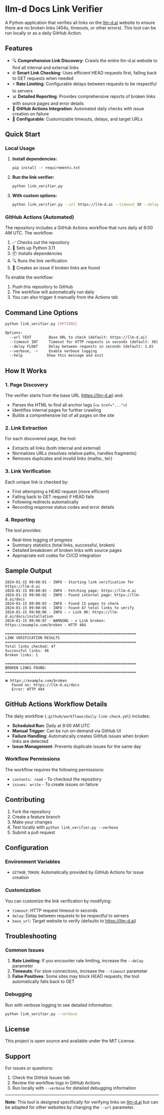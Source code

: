 # llm-d Docs Link Verifier

A Python application that verifies all links on the [llm-d.ai](https://llm-d.ai) website to ensure there are no broken links (404s, timeouts, or other errors). This tool can be run locally or as a daily GitHub Action.

## Features

- 🔍 **Comprehensive Link Discovery**: Crawls the entire llm-d.ai website to find all internal and external links
- 🌐 **Smart Link Checking**: Uses efficient HEAD requests first, falling back to GET requests when needed
- ⚡ **Rate Limiting**: Configurable delays between requests to be respectful to servers
- 📊 **Detailed Reporting**: Provides comprehensive reports of broken links with source pages and error details
- 🤖 **GitHub Actions Integration**: Automated daily checks with issue creation on failure
- 🔧 **Configurable**: Customizable timeouts, delays, and target URLs

## Quick Start

### Local Usage

1. **Install dependencies:**
   ```bash
   pip install -r requirements.txt
   ```

2. **Run the link verifier:**
   ```bash
   python link_verifier.py
   ```

3. **With custom options:**
   ```bash
   python link_verifier.py --url https://llm-d.ai --timeout 30 --delay 1.0 --verbose
   ```

### GitHub Actions (Automated)

The repository includes a GitHub Actions workflow that runs daily at 9:00 AM UTC. The workflow:

1. ✅ Checks out the repository
2. 🐍 Sets up Python 3.11
3. 📦 Installs dependencies
4. 🔍 Runs the link verification
5. 🐛 Creates an issue if broken links are found

To enable the workflow:
1. Push this repository to GitHub
2. The workflow will automatically run daily
3. You can also trigger it manually from the Actions tab

## Command Line Options

```bash
python link_verifier.py [OPTIONS]

Options:
  --url TEXT        Base URL to check (default: https://llm-d.ai)
  --timeout INT     Timeout for HTTP requests in seconds (default: 30)
  --delay FLOAT     Delay between requests in seconds (default: 1.0)
  --verbose, -v     Enable verbose logging
  --help           Show this message and exit
```

## How It Works

### 1. Page Discovery
The verifier starts from the base URL (https://llm-d.ai) and:
- Parses the HTML to find all anchor tags (`<a href="...">`)
- Identifies internal pages for further crawling
- Builds a comprehensive list of all pages on the site

### 2. Link Extraction
For each discovered page, the tool:
- Extracts all links (both internal and external)
- Normalizes URLs (resolves relative paths, handles fragments)
- Removes duplicates and invalid links (mailto:, tel:)

### 3. Link Verification
Each unique link is checked by:
- First attempting a HEAD request (more efficient)
- Falling back to GET request if HEAD fails
- Following redirects automatically
- Recording response status codes and error details

### 4. Reporting
The tool provides:
- Real-time logging of progress
- Summary statistics (total links, successful, broken)
- Detailed breakdown of broken links with source pages
- Appropriate exit codes for CI/CD integration

## Sample Output

```
2024-01-15 09:00:01 - INFO - Starting link verification for https://llm-d.ai
2024-01-15 09:00:02 - INFO - Fetching page: https://llm-d.ai
2024-01-15 09:00:02 - INFO - Found internal page: https://llm-d.ai/docs
2024-01-15 09:00:03 - INFO - Found 15 pages to check
2024-01-15 09:00:05 - INFO - Found 47 total links to verify
2024-01-15 09:00:06 - INFO - ✓ Link OK: https://llm-d.ai/docs/installation
2024-01-15 09:00:07 - WARNING - ✗ Link broken: https://example.com/broken - HTTP 404

============================================================
LINK VERIFICATION RESULTS
============================================================
Total links checked: 47
Successful links: 46
Broken links: 1

============================================================
BROKEN LINKS FOUND:
============================================================

❌ https://example.com/broken
   Found on: https://llm-d.ai/docs
   Error: HTTP 404
```

## GitHub Actions Workflow Details

The daily workflow (`.github/workflows/daily-link-check.yml`) includes:

- **Scheduled Run**: Daily at 9:00 AM UTC
- **Manual Trigger**: Can be run on-demand via GitHub UI
- **Failure Handling**: Automatically creates GitHub issues when broken links are detected
- **Issue Management**: Prevents duplicate issues for the same day

### Workflow Permissions

The workflow requires the following permissions:
- `contents: read` - To checkout the repository
- `issues: write` - To create issues on failure

## Contributing

1. Fork the repository
2. Create a feature branch
3. Make your changes
4. Test locally with `python link_verifier.py --verbose`
5. Submit a pull request

## Configuration

### Environment Variables
- `GITHUB_TOKEN`: Automatically provided by GitHub Actions for issue creation

### Customization
You can customize the link verification by modifying:
- `timeout`: HTTP request timeout in seconds
- `delay`: Delay between requests to be respectful to servers
- `base_url`: Target website to verify (defaults to https://llm-d.ai)

## Troubleshooting

### Common Issues

1. **Rate Limiting**: If you encounter rate limiting, increase the `--delay` parameter
2. **Timeouts**: For slow connections, increase the `--timeout` parameter
3. **False Positives**: Some sites may block HEAD requests; the tool automatically falls back to GET

### Debugging

Run with verbose logging to see detailed information:
```bash
python link_verifier.py --verbose
```

## License

This project is open source and available under the MIT License.

## Support

For issues or questions:
1. Check the GitHub Issues tab
2. Review the workflow logs in GitHub Actions
3. Run locally with `--verbose` for detailed debugging information

---

**Note**: This tool is designed specifically for verifying links on [llm-d.ai](https://llm-d.ai) but can be adapted for other websites by changing the `--url` parameter. 